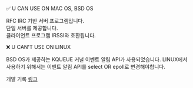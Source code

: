 ✅ U CAN USE ON MAC OS, BSD OS  

RFC IRC 기반 서버 프로그램입니다.  
단일 서버를 제공합니다.  
클라이언트 프로그램 IRSSI와 호환됩니다.

❌ U CAN'T USE ON LINUX

BSD OS가 제공하는 KQUEUE 커널 이벤트 알림 API가 사용되었습니다.
LINUX에서 사용하기 위해서는 이벤트 알림 API를 select OR epoll로 변경해야합니다.

개발 기록 [링크](https://maroon-face-0e4.notion.site/IRC-server-Socket-TCP-IP-RFC-IRC-0ea29959831848ff91ee8da86da4f85a?pvs=4)
